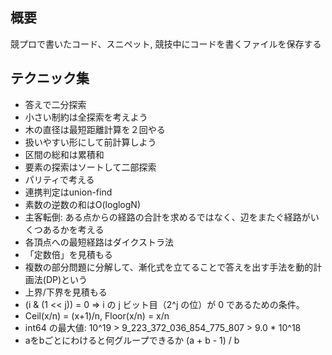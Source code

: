 ## 概要

競プロで書いたコード、スニペット, 競技中にコードを書くファイルを保存する

## テクニック集

- 答えで二分探索
- 小さい制約は全探索を考えよう
- 木の直径は最短距離計算を２回やる
- 扱いやすい形にして前計算しよう
- 区間の総和は累積和
- 要素の探索はソートして二部探索
- パリティで考える
- 連携判定はunion-find
- 素数の逆数の和はO(loglogN)
- 主客転倒: ある点からの経路の合計を求めるではなく、辺をまたぐ経路がいくつあるかを考える
- 各頂点への最短経路はダイクストラ法
- 「定数倍」を見積もる
- 複数の部分問題に分解して、漸化式を立てることで答えを出す手法を動的計画法(DP)という
- 上界/下界を見積もる
- (i & (1 << j)) = 0  => i の j ビット目（2^j の位）が 0 であるための条件。
- Ceil(x/n) = (x+1)/n,  Floor(x/n) = x/n
- int64 の最大値: 10^19 > 9_223_372_036_854_775_807 > 9.0 * 10^18
- aをbごとにわけると何グループできるか  (a + b - 1) / b
